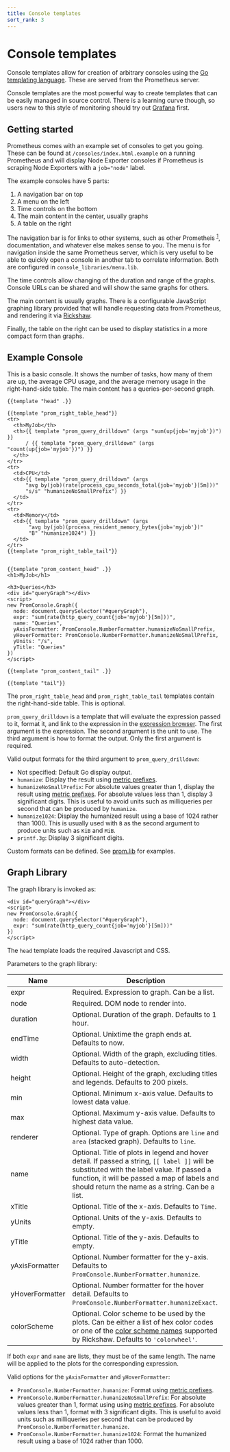 ```yaml
---
title: Console templates
sort_rank: 3
---
```


# Console templates

Console templates allow for creation of arbitrary consoles using the [Go
templating language](http://golang.org/pkg/text/template/). These are served
from the Prometheus server.

Console templates are the most powerful way to create templates that can be
easily managed in source control. There is a learning curve though, so users new
to this style of monitoring should try out
[Grafana](/docs/visualization/grafana/) first.

## Getting started

Prometheus comes with an example set of consoles to get you going. These can be
found at `/consoles/index.html.example` on a running Prometheus and will
display Node Exporter consoles if Prometheus is scraping Node Exporters with a
`job="node"` label.

The example consoles have 5 parts:

1. A navigation bar on top
1. A menu on the left
1. Time controls on the bottom
1. The main content in the center, usually graphs
1. A table on the right

The navigation bar is for links to other systems, such as other Prometheis
<sup>[1](/docs/introduction/faq/#what-is-the-plural-of-prometheus)</sup>,
documentation, and whatever else makes sense to you. The menu is for navigation
inside the same Prometheus server, which is very useful to be able to quickly
open a console in another tab to correlate information. Both are configured in
`console_libraries/menu.lib`.

The time controls allow changing of the duration and range of the graphs.
Console URLs can be shared and will show the same graphs for others.

The main content is usually graphs. There is a configurable JavaScript graphing
library provided that will handle requesting data from Prometheus, and rendering
it via [Rickshaw](https://shutterstock.github.io/rickshaw/).

Finally, the table on the right can be used to display statistics in a more
compact form than graphs.

## Example Console

This is a basic console. It shows the number of tasks, how many of them are up,
the average CPU usage, and the average memory usage in the right-hand-side
table. The main content has a queries-per-second graph.

```
{{template "head" .}}

{{template "prom_right_table_head"}}
<tr>
  <th>MyJob</th>
  <th>{{ template "prom_query_drilldown" (args "sum(up{job='myjob'})") }}
      / {{ template "prom_query_drilldown" (args "count(up{job='myjob'})") }}
  </th>
</tr>
<tr>
  <td>CPU</td>
  <td>{{ template "prom_query_drilldown" (args
      "avg by(job)(rate(process_cpu_seconds_total{job='myjob'}[5m]))"
      "s/s" "humanizeNoSmallPrefix") }}
  </td>
</tr>
<tr>
  <td>Memory</td>
  <td>{{ template "prom_query_drilldown" (args
       "avg by(job)(process_resident_memory_bytes{job='myjob'})"
       "B" "humanize1024") }}
  </td>
</tr>
{{template "prom_right_table_tail"}}


{{template "prom_content_head" .}}
<h1>MyJob</h1>

<h3>Queries</h3>
<div id="queryGraph"></div>
<script>
new PromConsole.Graph({
  node: document.querySelector("#queryGraph"),
  expr: "sum(rate(http_query_count{job='myjob'}[5m]))",
  name: "Queries",
  yAxisFormatter: PromConsole.NumberFormatter.humanizeNoSmallPrefix,
  yHoverFormatter: PromConsole.NumberFormatter.humanizeNoSmallPrefix,
  yUnits: "/s",
  yTitle: "Queries"
})
</script>

{{template "prom_content_tail" .}}

{{template "tail"}}
```

The `prom_right_table_head` and `prom_right_table_tail` templates contain the
right-hand-side table. This is optional.

`prom_query_drilldown` is a template that will evaluate the expression passed to it, format it,
and link to the expression in the [expression browser](/docs/visualization/browser/). The first
argument is the expression. The second argument is the unit to use. The third
argument is how to format the output. Only the first argument is required.

Valid output formats for the third argument to `prom_query_drilldown`:

* Not specified: Default Go display output.
* `humanize`: Display the result using [metric prefixes](http://en.wikipedia.org/wiki/Metric_prefix).
* `humanizeNoSmallPrefix`: For absolute values greater than 1, display the
  result using [metric prefixes](http://en.wikipedia.org/wiki/Metric_prefix). For
  absolute values less than 1, display 3 significant digits. This is useful
  to avoid units such as milliqueries per second that can be produced by
  `humanize`.
* `humanize1024`: Display the humanized result using a base of 1024 rather than 1000.
  This is usually used with `B` as the second argument to produce units such as `KiB` and `MiB`.
* `printf.3g`: Display 3 significant digits.

Custom formats can be defined. See
[prom.lib](https://github.com/prometheus/prometheus/blob/main/console_libraries/prom.lib) for examples.

## Graph Library

The graph library is invoked as:

```
<div id="queryGraph"></div>
<script>
new PromConsole.Graph({
  node: document.querySelector("#queryGraph"),
  expr: "sum(rate(http_query_count{job='myjob'}[5m]))"
})
</script>
```

The `head` template loads the required Javascript and CSS.

Parameters to the graph library:

| Name          | Description
| ------------- | -------------
| expr          | Required. Expression to graph. Can be a list.
| node          | Required. DOM node to render into.
| duration      | Optional. Duration of the graph. Defaults to 1 hour.
| endTime       | Optional. Unixtime the graph ends at. Defaults to now.
| width         | Optional. Width of the graph, excluding titles. Defaults to auto-detection.
| height        | Optional. Height of the graph, excluding titles and legends. Defaults to 200 pixels.
| min           | Optional. Minimum x-axis value. Defaults to lowest data value.
| max           | Optional. Maximum y-axis value. Defaults to highest data value.
| renderer      | Optional. Type of graph. Options are `line` and `area` (stacked graph). Defaults to `line`.
| name          | Optional. Title of plots in legend and hover detail. If passed a string, `[[ label ]]` will be substituted with the label value. If passed a function, it will be passed a map of labels and should return the name as a string. Can be a list.
| xTitle        | Optional. Title of the x-axis. Defaults to `Time`.
| yUnits        | Optional. Units of the y-axis. Defaults to empty.
| yTitle        | Optional. Title of the y-axis. Defaults to empty.
| yAxisFormatter | Optional. Number formatter for the y-axis. Defaults to `PromConsole.NumberFormatter.humanize`.
| yHoverFormatter | Optional. Number formatter for the hover detail. Defaults to `PromConsole.NumberFormatter.humanizeExact`.
| colorScheme   | Optional. Color scheme to be used by the plots. Can be either a list of hex color codes or one of the [color scheme names](https://github.com/shutterstock/rickshaw/blob/master/src/js/Rickshaw.Fixtures.Color.js) supported by Rickshaw. Defaults to `'colorwheel'`.

If both `expr` and `name` are lists, they must be of the same length. The name
will be applied to the plots for the corresponding expression.

Valid options for the `yAxisFormatter` and `yHoverFormatter`:

* `PromConsole.NumberFormatter.humanize`: Format using [metric prefixes](http://en.wikipedia.org/wiki/Metric_prefix).
* `PromConsole.NumberFormatter.humanizeNoSmallPrefix`: For absolute values
  greater than 1, format using using [metric prefixes](http://en.wikipedia.org/wiki/Metric_prefix).
  For absolute values less than 1, format with 3 significant digits. This is
  useful to avoid units such as milliqueries per second that can be produced by
  `PromConsole.NumberFormatter.humanize`.
* `PromConsole.NumberFormatter.humanize1024`: Format the humanized result using a base of 1024 rather than 1000.

